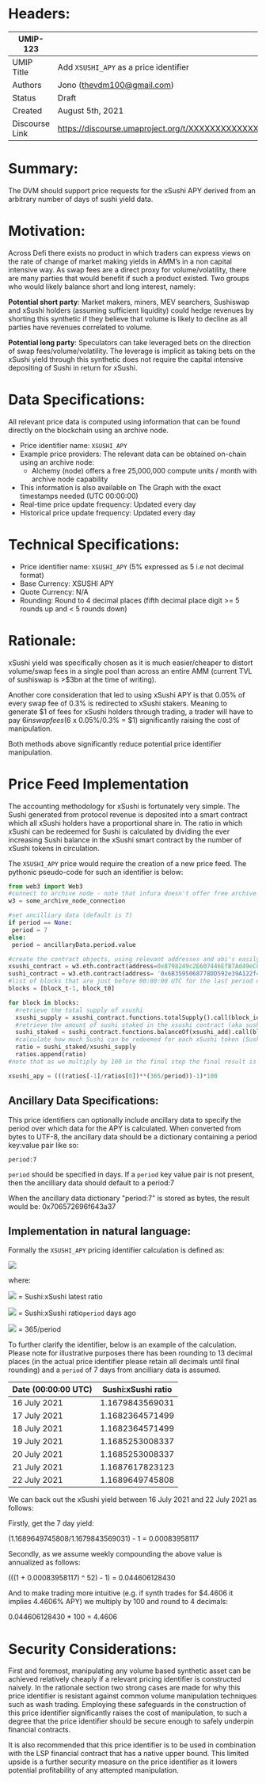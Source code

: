 # Headers:

| UMIP-123            |                                                                           |
| ------------------- | ------------------------------------------------------------------------- |
| UMIP Title          | Add `XSUSHI_APY` as a price identifier                                 |
| Authors             | Jono (thevdm100@gmail.com)                                                |
| Status              | Draft                                                                     |
| Created             | August 5th, 2021                                                          |
| Discourse Link      | https://discourse.umaproject.org/t/XXXXXXXXXXXXXXXXXXXXX                  |

# Summary:

The DVM should support price requests for the xSushi APY derived from an arbitrary number of days of sushi yield data.

# Motivation:

Across Defi there exists no product in which traders can express views on the rate of change of market making yields in AMM’s in a non capital intensive way. As swap fees are a direct proxy for volume/volatility, there are many parties that would benefit if such a product existed. Two groups who would likely balance short and long interest, namely:

**Potential short party**: Market makers, miners, MEV searchers, Sushiswap and xSushi holders (assuming sufficient liquidity) could hedge revenues by shorting this synthetic if they believe that volume is likely to decline as all parties have revenues correlated to volume.

**Potential long party**: Speculators can take leveraged bets on the direction of swap fees/volume/volatility. The leverage is implicit as taking bets on the xSushi yield through this synthetic does not require the capital intensive depositing of Sushi in return for xSushi.

# Data Specifications:

All relevant price data is computed using information that can be found directly on the blockchain using an archive node.
* Price identifier name: `XSUSHI_APY`
* Example price providers: The relevant data can be obtained on-chain using an archive node:
  * Alchemy (node) offers a free 25,000,000 compute units / month with archive node capability
* This information is also available on The Graph with the exact timestamps needed (UTC 00:00:00)
* Real-time price update frequency: Updated every day
* Historical price update frequency: Updated every day

# Technical Specifications:

* Price identifier name: `XSUSHI_APY` (5% expressed as 5 i.e not decimal format)
* Base Currency: XSUSHI APY
* Quote Currency: N/A
* Rounding: Round to 4 decimal places (fifth decimal place digit >= 5 rounds up and < 5 rounds down)

# Rationale:

xSushi yield was specifically chosen as it is much easier/cheaper to distort volume/swap fees in a single pool than across an entire AMM (current TVL of sushiswap is >$3bn at the time of writing). 

Another core consideration that led to using xSushi APY is that 0.05% of every swap fee of 0.3% is redirected to xSushi stakers. Meaning to generate $1 of fees for xSushi holders through trading, a trader will have to pay $6 in swap fees ($6 x 0.05%/0.3% = $1) significantly raising the cost of manipulation.

Both methods above significantly reduce potential price identifier manipulation.

# Price Feed Implementation

The accounting methodology for xSushi is fortunately very simple. The Sushi generated from protocol revenue is deposited into a smart contract which all xSushi holders have a proportional share in. The ratio in which xSushi can be redeemed for Sushi is calculated by dividing the ever increasing Sushi balance in the xSushi smart contract by the number of xSushi tokens in circulation. 

The `XSUSHI_APY` price would require the creation of a new price feed. The pythonic pseudo-code for such an identifier is below:

```python
from web3 import Web3
#connect to archive node - note that infura doesn't offer free archive node services
w3 = some_archive_node_connection

#set ancilliary data (default is 7)
if period == None:
 period = 7
else:
 period = ancillaryData.period.value

#create the contract objects, using relevant addresses and abi's easily found on etherscan
xsushi_contract = w3.eth.contract(address=0x8798249c2E607446EfB7Ad49eC89dD1865Ff4272, abi=xsushi_abi)
sushi_contract = w3.eth.contract(address= '0x6B3595068778DD592e39A122f4f5a5cF09C90fE2', abi= sushi_abi)
#list of blocks that are just before 00:00:00 UTC for the last period days, with block_t0 referencing the latest blocktime in the list
blocks = [block_t-1, block_t0]

for block in blocks: 
  #retrieve the total supply of xsushi
  xsushi_supply = xsushi_contract.functions.totalSupply().call(block_identifier = block)
  #retrieve the amount of sushi staked in the xsushi contract (aka sushi-bar)
  sushi_staked = sushi_contract.functions.balanceOf(xsushi_add).call(block_identifier = block)
  #calculate how much Sushi can be redeemed for each xSushi token (Sushi:xSushi ratio)
  ratio = sushi_staked/xsushi_supply
  ratios.append(ratio)
#note that as we multiply by 100 in the final step the final result is calculated to 10 decimal places

xsushi_apy = (((ratios[-1]/ratios[0])**(365/period))-1)*100
```
## Ancillary Data Specifications:

This price identifiers can optionally include ancillary data to specify the period over which data for the APY is calculated. When converted from bytes to UTF-8, the ancillary data should be a dictionary containing a period key:value pair like so:

```period:7```

`period` should be specified in days. If a `period` key value pair is not present, then the ancilliary data should default to a period:7

When the ancillary data dictionary "period:7" is stored as bytes, the result would be: 0x706572696f643a37

## Implementation in natural language:

Formally the `XSUSHI_APY` pricing identifier calculation is defined as:

<img src="https://render.githubusercontent.com/render/math?math={( [\frac{r_1}{r_0}]^p - 1 )\times 100}">

where:

<img src="https://render.githubusercontent.com/render/math?math={r_1}"> = Sushi:xSushi latest ratio

<img src="https://render.githubusercontent.com/render/math?math={r_0}"> = Sushi:xSushi ratio`period` days ago

<img src="https://render.githubusercontent.com/render/math?math={p}"> = 365/period

To further clarify the identifier, below is an example of the calculation. Please note for illustrative purposes there has been rounding to 13 decimal places (in the actual price identifier please retain all decimals until final rounding) and a `period` of 7 days from ancilliary data is assumed.

| Date  (00:00:00 UTC)  | Sushi:xSushi ratio|
| ------------- | ------------- |
| 16 July 2021  | 1.1679843569031  |
| 17 July 2021  | 1.1682364571499  |
| 18 July 2021  | 1.1682364571499  |
| 19 July 2021  | 1.1685253008337  |
| 20 July 2021  | 1.1685253008337  |
| 21 July 2021  | 1.1687617823123  |
| 22 July 2021  | 1.1689649745808  |

We can back out the xSushi yield between 16 July 2021 and 22 July 2021 as follows: 

Firstly, get the 7 day yield:

(1.1689649745808/1.1679843569031) - 1 = 0.00083958117

Secondly, as we assume weekly compounding the above value is annualized as follows:

(((1 + 0.00083958117) ^ 52) - 1) = 0.044606128430

And to make trading more intuitive (e.g. if synth trades for $4.4606 it implies 4.4606% APY) we multiply by 100 and round to 4 decimals:

0.044606128430 * 100 = 4.4606

# Security Considerations:

First and foremost, manipulating any volume based synthetic asset can be achieved relatively cheaply if a relevant pricing identifier is constructed naively. In the rationale section two strong cases are made for why this price identifier is resistant against common volume manipulation techniques such as wash trading. Employing these safeguards in the construction of this price identifier significantly raises the cost of manipulation, to such a degree that the price identifier should be secure enough to safely underpin financial contracts.

It is also recommended that this price identifier is to be used in combination with the LSP financial contract that has a native upper bound. This limited upside is a further security measure on the price identifier as it lowers potential profitability of any attempted manipulation.
